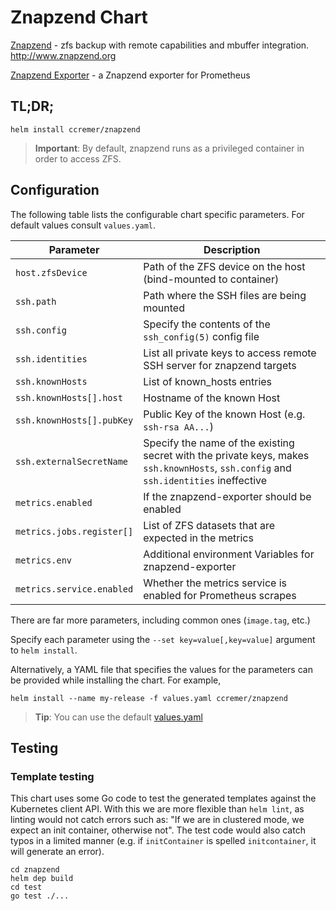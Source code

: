 # Znapzend Chart

[Znapzend](https://github.com/oetiker/znapzend) - zfs backup with remote capabilities and mbuffer integration. http://www.znapzend.org

[Znapzend Exporter](https://github.com/ccremer/znapzend-exporter) - a Znapzend exporter for Prometheus

## TL;DR;

```console
helm install ccremer/znapzend
```

> **Important**: By default, znapzend runs as a privileged container in order to access ZFS.

## Configuration

The following table lists the configurable chart specific parameters. For default values consult `values.yaml`.

| Parameter                          | Description |
| ---                                | --- |
| `host.zfsDevice`                   | Path of the ZFS device on the host (bind-mounted to container) |
| `ssh.path`                         | Path where the SSH files are being mounted |
| `ssh.config`                       | Specify the contents of the `ssh_config(5)` config file |
| `ssh.identities`                   | List all private keys to access remote SSH server for znapzend targets |
| `ssh.knownHosts`                   | List of known_hosts entries |
| `ssh.knownHosts[].host`            | Hostname of the known Host |
| `ssh.knownHosts[].pubKey`          | Public Key of the known Host (e.g. `ssh-rsa AA...`) |
| `ssh.externalSecretName`           | Specify the name of the existing secret with the private keys, makes `ssh.knownHosts`, `ssh.config` and `ssh.identities` ineffective |
| `metrics.enabled`                  | If the znapzend-exporter should be enabled |
| `metrics.jobs.register[]`          | List of ZFS datasets that are expected in the metrics |
| `metrics.env`                      | Additional environment Variables for znapzend-exporter |
| `metrics.service.enabled`          | Whether the metrics service is enabled for Prometheus scrapes |

There are far more parameters, including common ones (`image.tag`, etc.)

Specify each parameter using the `--set key=value[,key=value]` argument to `helm install`.

Alternatively, a YAML file that specifies the values for the parameters can be provided while installing the chart. For example,

```console
helm install --name my-release -f values.yaml ccremer/znapzend
```

> **Tip**: You can use the default [values.yaml](values.yaml)

## Testing

### Template testing

This chart uses some Go code to test the generated templates against the
Kubernetes client API. With this we are more flexible than `helm lint`, as
linting would not catch errors such as: "If we are in clustered mode, we expect
an init container, otherwise not". The test code would also catch typos in a
limited manner (e.g. if `initContainer` is spelled `initcontainer`, it will
generate an error).

```console
cd znapzend
helm dep build
cd test
go test ./...
```
